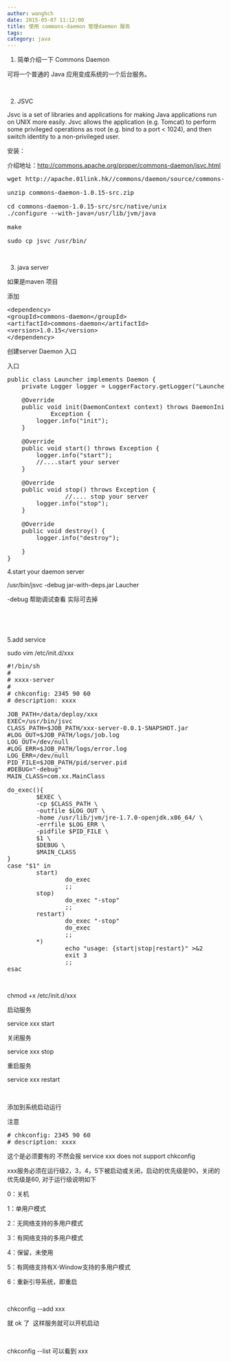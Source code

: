 ```yaml
---
author: wanghch
date: 2015-05-07 11:12:00
title: 使用 commons-daemon 管理daemon 服务
tags: 
category: java
---
```


1. 简单介绍一下 Commons Daemon

可将一个普通的 Java 应用变成系统的一个后台服务。

&nbsp;

2. JSVC

Jsvc is a set of libraries and applications for making Java applications run on UNIX more easily.
Jsvc allows the application (e.g. Tomcat) to perform some privileged operations as root (e.g. bind to a port &lt; 1024), and then switch identity to a non-privileged user.

安装：

介绍地址：http://commons.apache.org/proper/commons-daemon/jsvc.html
<pre class="lang:sh decode:true">wget http://apache.01link.hk//commons/daemon/source/commons-daemon-1.0.15-src.zip

unzip commons-daemon-1.0.15-src.zip

cd commons-daemon-1.0.15-src/src/native/unix
./configure --with-java=/usr/lib/jvm/java

make

sudo cp jsvc /usr/bin/</pre>
&nbsp;

3. java server

如果是maven 项目

添加
<pre class="lang:xhtml decode:true">&lt;dependency&gt;
&lt;groupId&gt;commons-daemon&lt;/groupId&gt;
&lt;artifactId&gt;commons-daemon&lt;/artifactId&gt;
&lt;version&gt;1.0.15&lt;/version&gt;
&lt;/dependency&gt;</pre>
创建server Daemon 入口

入口
<pre class="lang:java decode:true">public class Launcher implements Daemon {
	private Logger logger = LoggerFactory.getLogger("Launcher");

	@Override
	public void init(DaemonContext context) throws DaemonInitException,
			Exception {
		logger.info("init");
	}

	@Override
	public void start() throws Exception {
		logger.info("start");
		//....start your server
	}

	@Override
	public void stop() throws Exception {
                //.... stop your server
		logger.info("stop");
	}

	@Override
	public void destroy() {
		logger.info("destroy");

	}
}</pre>
4.start your daemon server

/usr/bin/jsvc -debug jar-with-deps.jar Laucher

-debug 帮助调试查看 实际可去掉

&nbsp;

&nbsp;

5.add service

sudo vim /etc/init.d/xxx
<pre class="lang:default decode:true">#!/bin/sh
#
# xxxx-server
#
# chkconfig: 2345 90 60
# description: xxxx

JOB_PATH=/data/deploy/xxx
EXEC=/usr/bin/jsvc
CLASS_PATH=$JOB_PATH/xxx-server-0.0.1-SNAPSHOT.jar
#LOG_OUT=$JOB_PATH/logs/job.log
LOG_OUT=/dev/null
#LOG_ERR=$JOB_PATH/logs/error.log
LOG_ERR=/dev/null
PID_FILE=$JOB_PATH/pid/server.pid
#DEBUG="-debug"
MAIN_CLASS=com.xx.MainClass

do_exec(){
        $EXEC \
        -cp $CLASS_PATH \
        -outfile $LOG_OUT \
        -home /usr/lib/jvm/jre-1.7.0-openjdk.x86_64/ \
        -errfile $LOG_ERR \
        -pidfile $PID_FILE \
        $1 \
        $DEBUG \
        $MAIN_CLASS
}
case "$1" in
        start)
                do_exec
                ;;
        stop)
                do_exec "-stop"
                ;;
        restart)
                do_exec "-stop"
                do_exec
                ;;
        *)
                echo "usage: {start|stop|restart}" &gt;&amp;2
                exit 3
                ;;
esac</pre>
&nbsp;

chmod +x /etc/init.d/xxx

启动服务

service xxx start

关闭服务

service xxx stop

重启服务

service xxx restart

&nbsp;

添加到系统启动运行

注意
<pre># chkconfig: 2345 90 60
# description: xxxx</pre>
这个是必须要有的 不然会报 service xxx does not support chkconfig

xxx服务必须在运行级2，3，4，5下被启动或关闭，启动的优先级是90，关闭的优先级是60, 对于运行级说明如下

0：关机

1：单用户模式

2：无网络支持的多用户模式

3：有网络支持的多用户模式

4：保留，未使用

5：有网络支持有X-Window支持的多用户模式

6：重新引导系统，即重启

&nbsp;

chkconfig --add xxx

就 ok 了  这样服务就可以开机启动

&nbsp;

chkconfig --list 可以看到 xxx

&nbsp;

&nbsp;